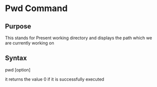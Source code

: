 # Pwd Command

## Purpose
This stands for Present working directory and displays the path which we are currently working on

## Syntax
pwd [option]

it returns the value 0 if it is successfully executed